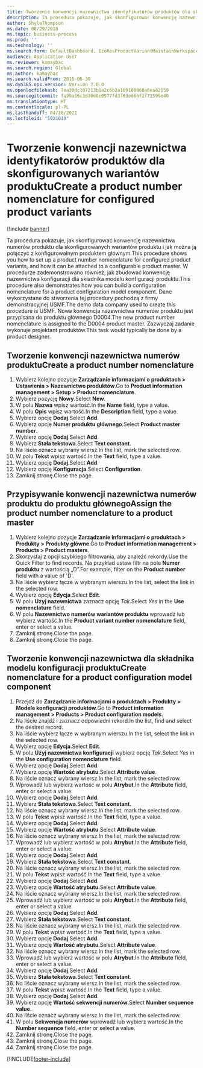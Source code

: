 ```yaml
---
title: Tworzenie konwencji nazewnictwa identyfikatorów produktów dla skonfigurowanych wariantów produktu
description: Ta procedura pokazuje, jak skonfigurować konwencję nazewnictwa numerów produktu dla skonfigurowanych wariantów produktu i jak można ją połączyć z konfigurowalnym produktem głównym.
author: ShylaThompson
ms.date: 08/29/2018
ms.topic: business-process
ms.prod: ''
ms.technology: ''
ms.search.form: DefaultDashboard, EcoResProductVariantMaintainWorkspace, EcoResNomenclature, EcoResProductListPage, EcoResProductDetails, PCProductConfigurationModelListPage, PCProductConfigurationModelDetails
audience: Application User
ms.reviewer: kamaybac
ms.search.region: Global
ms.author: kamaybac
ms.search.validFrom: 2016-06-30
ms.dyn365.ops.version: Version 7.0.0
ms.openlocfilehash: 7ea30dc107213b1a2c6b2a109188066a6ea82159
ms.sourcegitcommit: fa99a36c3d30d0c0577fd3f63ed6bf2f71599e40
ms.translationtype: HT
ms.contentlocale: pl-PL
ms.lasthandoff: 04/20/2021
ms.locfileid: "5921018"
---
```

# <a name="create-a-product-number-nomenclature-for-configured-product-variants"></a><span data-ttu-id="facf4-103">Tworzenie konwencji nazewnictwa identyfikatorów produktów dla skonfigurowanych wariantów produktu</span><span class="sxs-lookup"><span data-stu-id="facf4-103">Create a product number nomenclature for configured product variants</span></span>

[!include [banner](../../includes/banner.md)]

<span data-ttu-id="facf4-104">Ta procedura pokazuje, jak skonfigurować konwencję nazewnictwa numerów produktu dla skonfigurowanych wariantów produktu i jak można ją połączyć z konfigurowalnym produktem głównym.</span><span class="sxs-lookup"><span data-stu-id="facf4-104">This procedure shows you how to set up a product number nomenclature for configured product variants, and how it can be attached to a configurable product master.</span></span> <span data-ttu-id="facf4-105">W procedurze zademonstrowano również, jak zbudować konwencję nazewnictwa konfiguracji dla składnika modelu konfiguracji produktu.</span><span class="sxs-lookup"><span data-stu-id="facf4-105">This procedure also demonstrates how you can build a configuration nomenclature for a product configuration model component.</span></span> <span data-ttu-id="facf4-106">Dane wykorzystane do stworzenia tej procedury pochodzą z firmy demonstracyjnej USMF.</span><span class="sxs-lookup"><span data-stu-id="facf4-106">The demo data company used to create this procedure is USMF.</span></span> <span data-ttu-id="facf4-107">Nowa konwencja nazewnictwa numerów produktu jest przypisana do produktu głównego D0004.</span><span class="sxs-lookup"><span data-stu-id="facf4-107">The new product number nomenclature is assigned to the D0004 product master.</span></span> <span data-ttu-id="facf4-108">Zazwyczaj zadanie wykonuje projektant produktów.</span><span class="sxs-lookup"><span data-stu-id="facf4-108">This task would typically be done by a product designer.</span></span>

## <a name="create-a-product-number-nomenclature"></a><span data-ttu-id="facf4-109">Tworzenie konwencji nazewnictwa numerów produktu</span><span class="sxs-lookup"><span data-stu-id="facf4-109">Create a product number nomenclature</span></span>

1. <span data-ttu-id="facf4-110">Wybierz kolejno pozycje **Zarządzanie informacjami o produktach \> Ustawienia \> Nazewnictwo produktów**.</span><span class="sxs-lookup"><span data-stu-id="facf4-110">Go to **Product information management \> Setup \> Product nomenclature**.</span></span>
1. <span data-ttu-id="facf4-111">Wybierz pozycję **Nowy**.</span><span class="sxs-lookup"><span data-stu-id="facf4-111">Select **New**.</span></span>
1. <span data-ttu-id="facf4-112">W polu **Nazwa** wpisz wartość.</span><span class="sxs-lookup"><span data-stu-id="facf4-112">In the **Name** field, type a value.</span></span>
1. <span data-ttu-id="facf4-113">W polu **Opis** wpisz wartość.</span><span class="sxs-lookup"><span data-stu-id="facf4-113">In the **Description** field, type a value.</span></span>
1. <span data-ttu-id="facf4-114">Wybierz opcję **Dodaj**.</span><span class="sxs-lookup"><span data-stu-id="facf4-114">Select **Add**.</span></span>
1. <span data-ttu-id="facf4-115">Wybierz opcję **Numer produktu głównego**.</span><span class="sxs-lookup"><span data-stu-id="facf4-115">Select **Product master number**.</span></span>
1. <span data-ttu-id="facf4-116">Wybierz opcję **Dodaj**.</span><span class="sxs-lookup"><span data-stu-id="facf4-116">Select **Add**.</span></span>
1. <span data-ttu-id="facf4-117">Wybierz **Stała tekstowa**.</span><span class="sxs-lookup"><span data-stu-id="facf4-117">Select **Text constant**.</span></span>
1. <span data-ttu-id="facf4-118">Na liście oznacz wybrany wiersz.</span><span class="sxs-lookup"><span data-stu-id="facf4-118">In the list, mark the selected row.</span></span>
1. <span data-ttu-id="facf4-119">W polu **Tekst** wpisz wartość.</span><span class="sxs-lookup"><span data-stu-id="facf4-119">In the **Text** field, type a value.</span></span>
1. <span data-ttu-id="facf4-120">Wybierz opcję **Dodaj**.</span><span class="sxs-lookup"><span data-stu-id="facf4-120">Select **Add**.</span></span>
1. <span data-ttu-id="facf4-121">Wybierz opcję **Konfiguracja**.</span><span class="sxs-lookup"><span data-stu-id="facf4-121">Select **Configuration**.</span></span>
1. <span data-ttu-id="facf4-122">Zamknij stronę.</span><span class="sxs-lookup"><span data-stu-id="facf4-122">Close the page.</span></span>

## <a name="assign-the-product-number-nomenclature-to-a-product-master"></a><span data-ttu-id="facf4-123">Przypisywanie konwencji nazewnictwa numerów produktu do produktu głównego</span><span class="sxs-lookup"><span data-stu-id="facf4-123">Assign the product number nomenclature to a product master</span></span>

1. <span data-ttu-id="facf4-124">Wybierz kolejno pozycje **Zarządzanie informacjami o produktach \> Produkty \> Produkty główne**.</span><span class="sxs-lookup"><span data-stu-id="facf4-124">Go to **Product information management \> Products \> Product masters**.</span></span>
1. <span data-ttu-id="facf4-125">Skorzystaj z opcji szybkiego filtrowania, aby znaleźć rekordy.</span><span class="sxs-lookup"><span data-stu-id="facf4-125">Use the Quick Filter to find records.</span></span> <span data-ttu-id="facf4-126">Na przykład ustaw filtr na pole **Numer produktu** z wartością „D”.</span><span class="sxs-lookup"><span data-stu-id="facf4-126">For example, filter on the **Product number** field with a value of 'D'.</span></span>
1. <span data-ttu-id="facf4-127">Na liście wybierz łącze w wybranym wierszu.</span><span class="sxs-lookup"><span data-stu-id="facf4-127">In the list, select the link in the selected row.</span></span>
1. <span data-ttu-id="facf4-128">Wybierz opcję **Edycja**.</span><span class="sxs-lookup"><span data-stu-id="facf4-128">Select **Edit**.</span></span>
1. <span data-ttu-id="facf4-129">W polu **Użyj nazewnictwa** zaznacz opcję *Tak*.</span><span class="sxs-lookup"><span data-stu-id="facf4-129">Select *Yes* in the **Use nomenclature** field.</span></span>
1. <span data-ttu-id="facf4-130">W polu **Nazewnictwo numerów wariantów produktu** wprowadź lub wybierz wartość.</span><span class="sxs-lookup"><span data-stu-id="facf4-130">In the **Product variant number nomenclature** field, enter or select a value.</span></span>
1. <span data-ttu-id="facf4-131">Zamknij stronę.</span><span class="sxs-lookup"><span data-stu-id="facf4-131">Close the page.</span></span>
1. <span data-ttu-id="facf4-132">Zamknij stronę.</span><span class="sxs-lookup"><span data-stu-id="facf4-132">Close the page.</span></span>

## <a name="create-nomenclature-for-a-product-configuration-model-component"></a><span data-ttu-id="facf4-133">Tworzenie konwencji nazewnictwa dla składnika modelu konfiguracji produktu</span><span class="sxs-lookup"><span data-stu-id="facf4-133">Create nomenclature for a product configuration model component</span></span>

1. <span data-ttu-id="facf4-134">Przejdź do **Zarządzanie informacjami o produktach \> Produkty \> Modele konfiguracji produktów**.</span><span class="sxs-lookup"><span data-stu-id="facf4-134">Go to **Product information management \> Products \> Product configuration models**.</span></span>
1. <span data-ttu-id="facf4-135">Na liście znajdź i zaznacz odpowiedni rekord.</span><span class="sxs-lookup"><span data-stu-id="facf4-135">In the list, find and select the desired record.</span></span>
1. <span data-ttu-id="facf4-136">Na liście wybierz łącze w wybranym wierszu.</span><span class="sxs-lookup"><span data-stu-id="facf4-136">In the list, select the link in the selected row.</span></span>
1. <span data-ttu-id="facf4-137">Wybierz opcję **Edycja**.</span><span class="sxs-lookup"><span data-stu-id="facf4-137">Select **Edit**.</span></span>
1. <span data-ttu-id="facf4-138">W polu **Użyj nazewnictwa konfiguracji** wybierz opcję *Tak*.</span><span class="sxs-lookup"><span data-stu-id="facf4-138">Select *Yes* in the **Use configuration nomenclature** field.</span></span>
1. <span data-ttu-id="facf4-139">Wybierz opcję **Dodaj**.</span><span class="sxs-lookup"><span data-stu-id="facf4-139">Select **Add**.</span></span>
1. <span data-ttu-id="facf4-140">Wybierz opcję **Wartość atrybutu**.</span><span class="sxs-lookup"><span data-stu-id="facf4-140">Select **Attribute value**.</span></span>
1. <span data-ttu-id="facf4-141">Na liście oznacz wybrany wiersz.</span><span class="sxs-lookup"><span data-stu-id="facf4-141">In the list, mark the selected row.</span></span>
1. <span data-ttu-id="facf4-142">Wprowadź lub wybierz wartość w polu **Atrybut**.</span><span class="sxs-lookup"><span data-stu-id="facf4-142">In the **Attribute** field, enter or select a value.</span></span>
1. <span data-ttu-id="facf4-143">Wybierz opcję **Dodaj**.</span><span class="sxs-lookup"><span data-stu-id="facf4-143">Select **Add**.</span></span>
1. <span data-ttu-id="facf4-144">Wybierz **Stała tekstowa**.</span><span class="sxs-lookup"><span data-stu-id="facf4-144">Select **Text constant**.</span></span>
1. <span data-ttu-id="facf4-145">Na liście oznacz wybrany wiersz.</span><span class="sxs-lookup"><span data-stu-id="facf4-145">In the list, mark the selected row.</span></span>
1. <span data-ttu-id="facf4-146">W polu **Tekst** wpisz wartość.</span><span class="sxs-lookup"><span data-stu-id="facf4-146">In the **Text** field, type a value.</span></span>
1. <span data-ttu-id="facf4-147">Wybierz opcję **Dodaj**.</span><span class="sxs-lookup"><span data-stu-id="facf4-147">Select **Add**.</span></span>
1. <span data-ttu-id="facf4-148">Wybierz opcję **Wartość atrybutu**.</span><span class="sxs-lookup"><span data-stu-id="facf4-148">Select **Attribute value**.</span></span>
1. <span data-ttu-id="facf4-149">Na liście oznacz wybrany wiersz.</span><span class="sxs-lookup"><span data-stu-id="facf4-149">In the list, mark the selected row.</span></span>
1. <span data-ttu-id="facf4-150">Wprowadź lub wybierz wartość w polu **Atrybut**.</span><span class="sxs-lookup"><span data-stu-id="facf4-150">In the **Attribute** field, enter or select a value.</span></span>
1. <span data-ttu-id="facf4-151">Wybierz opcję **Dodaj**.</span><span class="sxs-lookup"><span data-stu-id="facf4-151">Select **Add**.</span></span>
1. <span data-ttu-id="facf4-152">Wybierz **Stała tekstowa**.</span><span class="sxs-lookup"><span data-stu-id="facf4-152">Select **Text constant**.</span></span>
1. <span data-ttu-id="facf4-153">Na liście oznacz wybrany wiersz.</span><span class="sxs-lookup"><span data-stu-id="facf4-153">In the list, mark the selected row.</span></span>
1. <span data-ttu-id="facf4-154">W polu **Tekst** wpisz wartość.</span><span class="sxs-lookup"><span data-stu-id="facf4-154">In the **Text** field, type a value.</span></span>
1. <span data-ttu-id="facf4-155">Wybierz opcję **Dodaj**.</span><span class="sxs-lookup"><span data-stu-id="facf4-155">Select **Add**.</span></span>
1. <span data-ttu-id="facf4-156">Wybierz opcję **Wartość atrybutu**.</span><span class="sxs-lookup"><span data-stu-id="facf4-156">Select **Attribute value**.</span></span>
1. <span data-ttu-id="facf4-157">Na liście oznacz wybrany wiersz.</span><span class="sxs-lookup"><span data-stu-id="facf4-157">In the list, mark the selected row.</span></span>
1. <span data-ttu-id="facf4-158">Wprowadź lub wybierz wartość w polu **Atrybut**.</span><span class="sxs-lookup"><span data-stu-id="facf4-158">In the **Attribute** field, enter or select a value.</span></span>
1. <span data-ttu-id="facf4-159">Wybierz opcję **Dodaj**.</span><span class="sxs-lookup"><span data-stu-id="facf4-159">Select **Add**.</span></span>
1. <span data-ttu-id="facf4-160">Wybierz **Stała tekstowa**.</span><span class="sxs-lookup"><span data-stu-id="facf4-160">Select **Text constant**.</span></span>
1. <span data-ttu-id="facf4-161">Na liście oznacz wybrany wiersz.</span><span class="sxs-lookup"><span data-stu-id="facf4-161">In the list, mark the selected row.</span></span>
1. <span data-ttu-id="facf4-162">W polu **Tekst** wpisz wartość.</span><span class="sxs-lookup"><span data-stu-id="facf4-162">In the **Text** field, type a value.</span></span>
1. <span data-ttu-id="facf4-163">Wybierz opcję **Dodaj**.</span><span class="sxs-lookup"><span data-stu-id="facf4-163">Select **Add**.</span></span>
1. <span data-ttu-id="facf4-164">Wybierz opcję **Wartość atrybutu**.</span><span class="sxs-lookup"><span data-stu-id="facf4-164">Select **Attribute value**.</span></span>
1. <span data-ttu-id="facf4-165">Na liście oznacz wybrany wiersz.</span><span class="sxs-lookup"><span data-stu-id="facf4-165">In the list, mark the selected row.</span></span>
1. <span data-ttu-id="facf4-166">Wprowadź lub wybierz wartość w polu **Atrybut**.</span><span class="sxs-lookup"><span data-stu-id="facf4-166">In the **Attribute** field, enter or select a value.</span></span>
1. <span data-ttu-id="facf4-167">Wybierz opcję **Dodaj**.</span><span class="sxs-lookup"><span data-stu-id="facf4-167">Select **Add**.</span></span>
1. <span data-ttu-id="facf4-168">Wybierz **Stała tekstowa**.</span><span class="sxs-lookup"><span data-stu-id="facf4-168">Select **Text constant**.</span></span>
1. <span data-ttu-id="facf4-169">Na liście oznacz wybrany wiersz.</span><span class="sxs-lookup"><span data-stu-id="facf4-169">In the list, mark the selected row.</span></span>
1. <span data-ttu-id="facf4-170">W polu **Tekst** wpisz wartość.</span><span class="sxs-lookup"><span data-stu-id="facf4-170">In the **Text** field, type a value.</span></span>
1. <span data-ttu-id="facf4-171">Wybierz opcję **Dodaj**.</span><span class="sxs-lookup"><span data-stu-id="facf4-171">Select **Add**.</span></span>
1. <span data-ttu-id="facf4-172">Wybierz opcję **Wartość sekwencji numerów**.</span><span class="sxs-lookup"><span data-stu-id="facf4-172">Select **Number sequence value**.</span></span>
1. <span data-ttu-id="facf4-173">Na liście oznacz wybrany wiersz.</span><span class="sxs-lookup"><span data-stu-id="facf4-173">In the list, mark the selected row.</span></span>
1. <span data-ttu-id="facf4-174">W polu **Sekwencja numerów** wprowadź lub wybierz wartość.</span><span class="sxs-lookup"><span data-stu-id="facf4-174">In the **Number sequence** field, enter or select a value.</span></span>
1. <span data-ttu-id="facf4-175">Zamknij stronę.</span><span class="sxs-lookup"><span data-stu-id="facf4-175">Close the page.</span></span>
1. <span data-ttu-id="facf4-176">Zamknij stronę.</span><span class="sxs-lookup"><span data-stu-id="facf4-176">Close the page.</span></span>
1. <span data-ttu-id="facf4-177">Zamknij stronę.</span><span class="sxs-lookup"><span data-stu-id="facf4-177">Close the page.</span></span>

[!INCLUDE[footer-include](../../../includes/footer-banner.md)]